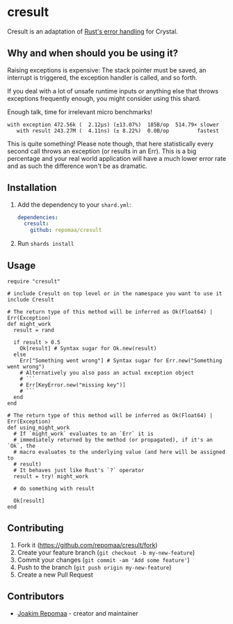 # cresult

Cresult is an adaptation of [Rust's error
handling](https://doc.rust-lang.org/book/ch09-00-error-handling.html) for
Crystal.

## Why and when should you be using it?

Raising exceptions is expensive: The stack pointer must be saved, an interrupt
is triggered, the exception handler is called, and so forth.

If you deal with a lot of unsafe runtime inputs or anything else that throws
exceptions frequently enough, you might consider using this shard.

Enough talk, time for irrelevant micro benchmarks!

```
with exception 472.56k (  2.12µs) (±13.07%)  185B/op  514.79× slower
   with result 243.27M (  4.11ns) (± 8.22%)  0.0B/op         fastest
```

This is quite something! Please note though, that here statistically every
second call throws an exception (or results in an Err). This is a big percentage
and your real world application will have a much lower error rate and as such
the difference won't be as dramatic.

## Installation

1. Add the dependency to your `shard.yml`:

   ```yaml
   dependencies:
     cresult:
       github: repomaa/cresult
   ```

2. Run `shards install`

## Usage

```crystal
require "cresult"

# include Cresult on top level or in the namespace you want to use it
include Cresult

# The return type of this method will be inferred as Ok(Float64) | Err(Exception)
def might_work
  result = rand

  if result > 0.5
    Ok[result] # Syntax sugar for Ok.new(result)
  else
    Err["Something went wrong"] # Syntax sugar for Err.new("Something went wrong")
    # Alternatively you also pass an actual exception object
    # ```
    # Err[KeyError.new("missing key")]
    # ```
  end
end

# The return type of this method will be inferred as Ok(Float64) | Err(Exception)
def using_might_work
  # If `might_work` evaluates to an `Err` it is
  # immediately returned by the method (or propagated), if it's an `Ok`, the
  # macro evaluates to the underlying value (and here will be assigned to
  # result)
  # It behaves just like Rust's `?` operator
  result = try! might_work

  # do something with result

  Ok[result]
end
```

## Contributing

1. Fork it (<https://github.com/repomaa/cresult/fork>)
2. Create your feature branch (`git checkout -b my-new-feature`)
3. Commit your changes (`git commit -am 'Add some feature'`)
4. Push to the branch (`git push origin my-new-feature`)
5. Create a new Pull Request

## Contributors

- [Joakim Repomaa](https://github.com/repomaa) - creator and maintainer
